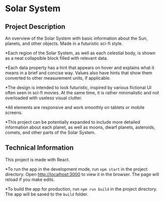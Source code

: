 # Solar System

## Project Description

An overview of the Solar System with basic information about the Sun, planets, and other objects. Made in a futuristic sci-fi style.

*Each region of the Solar System, as well as each celestial body, is shown as a neat collapsible block filled with relevant data.

*Each data property has a hint that appears on hover and explains what it means in a brief and concise way. Values also have hints that show them converted to other measurement units, if applicable.

*The design is intended to look futuristic, inspired by various fictional UI often seen in sci-fi movies. At the same time, it is rather minimalistic and not overloaded with useless visual clutter.

*All elements are responsive and work smoothly on tablets or mobile screens.

*This project can be potentially expanded to include more detailed information about each planet, as well as moons, dwarf planets, asteroids, comets, and other parts of the Solar System.

## Technical Information

This project is made with React.

*To run the app in the development mode, run `npm start` in the project directory. Open [http://localhost:3000](http://localhost:3000) to view it in the browser. The page will reload if you make edits.

*To build the app for production, run `npm run build` in the project directory. The app will be saved to the `build` folder.

